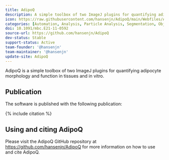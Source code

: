 ```yaml
---
title: AdipoQ
description: A simple toolbox of two ImageJ plugins for quantifying adipocyte morphology and function in tissues and in vitro.
icon: https://raw.githubusercontent.com/hansenjn/AdipoQ/main/Webfiles/AdipoQ%20Logo.png
categories: [Automation, Analysis, Particle Analysis, Segmentation, Object Detection, Colocalization]
doi: 10.1091/mbc.E21-11-0592
source-url: https://github.com/hansenjn/AdipoQ
dev-status: Stable
support-status: Active
team-founder: '@hansenjn'
team-maintainer: '@hansenjn'
update-site: AdipoQ
---
```


AdipoQ is a simple toolbox of two ImageJ plugins for quantifying adipocyte morphology and function in tissues and in vitro.

## Publication

The software is published with the following publication:

{% include citation %}

## Using and citing AdipoQ

Please visit the AdipoQ GitHub repository at https://github.com/hansenjn/AdipoQ for more information on how to use and cite AdipoQ.
